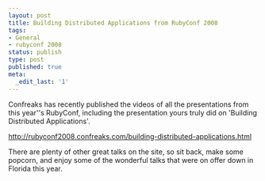 ```yaml
---
layout: post
title: Building Distributed Applications from RubyConf 2008
tags:
- General
- rubyconf 2008
status: publish
type: post
published: true
meta:
  _edit_last: '1'
---
```

Confreaks has recently published the videos of all the presentations from this year''s RubyConf, including the presentation yours truly did on 'Building Distributed Applications'.

<a href="http://rubyconf2008.confreaks.com/building-distributed-applications.html">http://rubyconf2008.confreaks.com/building-distributed-applications.html</a>

There are plenty of other great talks on the site, so sit back, make some popcorn, and enjoy some of the wonderful talks that were on offer down in Florida this year.
